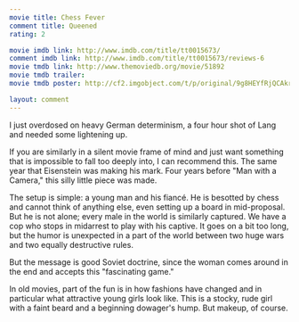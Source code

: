 ```yaml
---
movie title: Chess Fever
comment title: Queened
rating: 2

movie imdb link: http://www.imdb.com/title/tt0015673/
comment imdb link: http://www.imdb.com/title/tt0015673/reviews-6
movie tmdb link: http://www.themoviedb.org/movie/51892
movie tmdb trailer: 
movie tmdb poster: http://cf2.imgobject.com/t/p/original/9g8HEYfRjQCAkrY1xTbSMCmEi1r.jpg

layout: comment
---
```


I just overdosed on heavy German determinism, a four hour shot of Lang and needed some lightening up.

If you are similarly in a silent movie frame of mind and just want something that is impossible to fall too deeply into, I can recommend this. The same year that Eisenstein was making his mark. Four years before "Man with a Camera," this silly little piece was made.

The setup is simple: a young man and his fiancé. He is besotted by chess and cannot think of anything else, even setting up a board in mid-proposal. But he is not alone; every male in the world is similarly captured. We have a cop who stops in midarrest to play with his captive. It goes on a bit too long, but the humor is unexpected in a part of the world between two huge wars and two equally destructive rules.

But the message is good Soviet doctrine, since the woman comes around in the end and accepts this "fascinating game."

In old movies, part of the fun is in how fashions have changed and in particular what attractive young girls look like. This is a stocky, rude girl with a faint beard and a beginning dowager's hump. But makeup, of course.